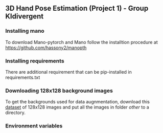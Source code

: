 ## 3D Hand Pose Estimation (Project 1) - Group KIdivergent

### Installing mano
To download Mano-pytorch and Mano follow the installtion procedure at https://github.com/hassony2/manopth

### Installing requirements
There are additional requirement that can be pip-installed in requirements.txt

### Downloading 128x128 background images

To get the backgrounds used for data augnmentation, download this [dataset](http://chaladze.com/l5/img/Linnaeus%205%20128X128.rar)  of 128x128 images and put all the images in folder _other_ to a directory.

### Environment variables

